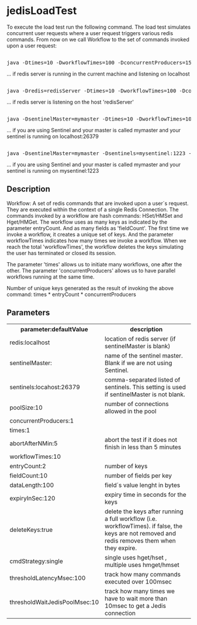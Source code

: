 # jedisLoadTest

To execute the load test run the following command. The load test simulates concurrent user requests where a user request triggers various redis commands. From now
on we call Workflow to the set of commands invoked upon a user request:

<pre>  
java -Dtimes=10 -DworkflowTimes=100 -DconcurrentProducers=150 -DpoolSize=150 -DentryCount=1 -DfieldCount=10 -jar target/spring-data-jedis-0.0.1-SNAPSHOT.jar 
</pre>

   ... if redis server is running in the current machine and listening on localhost
   
<pre>  
java -Dredis=redisServer -Dtimes=10 -DworkflowTimes=100 -DconcurrentProducers=150 -DpoolSize=150 -DentryCount=1 -DfieldCount=10 -jar target/spring-data-jedis-0.0.1-SNAPSHOT.jar 
</pre>
   
   ... if redis server is listening on the host 'redisServer'
   
<pre>  
java -DsentinelMaster=mymaster -Dtimes=10 -DworkflowTimes=100 -DconcurrentProducers=150 -DpoolSize=150 -DentryCount=1 -DfieldCount=10 -jar target/spring-data-jedis-0.0.1-SNAPSHOT.jar 
</pre>

   ... if you are using Sentinel and your master is called mymaster and your sentinel is running on localhost:26379
   
<pre>  
java -DsentinelMaster=mymaster -Dsentinels=mysentinel:1223 -Dtimes=10 -DworkflowTimes=100 -DconcurrentProducers=150 -DpoolSize=150 -DentryCount=1 -DfieldCount=10 -jar target/spring-data-jedis-0.0.1-SNAPSHOT.jar 
</pre>

   ... if you are using Sentinel and your master is called mymaster and your sentinel is running on mysentinel:1223
   
   
<h2>Description</h2>
Workflow: A set of redis commands that are invoked upon a user´s request. They are executed within the context of a single Redis Connection.
The commands invoked by a workflow are hash commands: HSet/HMSet and Hget/HMGet. The workflow uses as many keys as indicated by the parameter entryCount.
And as many fields as 'fieldCount'.
The first time we invoke a workflow, it creates a unique set of keys. 
And the parameter workflowTimes indicates how many times we invoke a workflow. When we reach the total 'workflowTimes', the workflow deletes the keys simulating the 
user has terminated or closed its session.

The parameter 'times' allows us to initiate many workflows, one after the other.
The parameter 'concurrentProducers' allows us to have parallel workflows running at the same time.

Number of unique keys generated as the result of invoking the above command: times * entryCount * concurrentProducers

<h2>Parameters</h2>

<table>
<tr><th>parameter:defaultValue</th><th>description</th></tr>
<tr><td>redis:localhost </td><td>      location of redis server (if sentinelMaster is blank)  </td>
<tr><td>sentinelMaster:   </td><td> name of the sentinel master. Blank if we are not using Sentinel. </td>
<tr><td>sentinels:locahost:26379</td><td>comma-separated listed of sentinels. This setting is used if sentinelMaster is not blank. </td>    
<tr><td>poolSize:10       </td><td>    number of connections allowed in the pool </td>
<tr><td>concurrentProducers:1</td><td></td>
<tr><td>times:1</td><td></td>
<tr><td>abortAfterNMin:5  </td><td>    abort the test if it does not finish in less than 5 minutes</td>
<tr><td>workflowTimes:10     </td><td></td>
<tr><td>entryCount:2        </td><td>  number of keys</td>
<tr><td>fieldCount:10       </td><td>  number of fields per key</td>
<tr><td>dataLength:100      </td><td>  field´s value lenght in bytes</td>
<tr><td>expiryInSec:120     </td><td>  expiry time in seconds for the keys</td>
<tr><td>deleteKeys:true  </td><td>     delete the keys after running a full workflow (i.e. workflowTimes). if false, the keys are not removed and redis removes them when they expire.</td>
<tr><td>cmdStrategy:single  </td><td>  single uses hget/hset , multiple uses hmget/hmset</td>
<tr><td>thresholdLatencyMsec:100     </td><td>track how many commands executed over 100msec</td>
<tr><td>thresholdWaitJedisPoolMsec:10     </td><td>track how many times we have to wait more than 10msec to get a Jedis connection </td>
</table>

